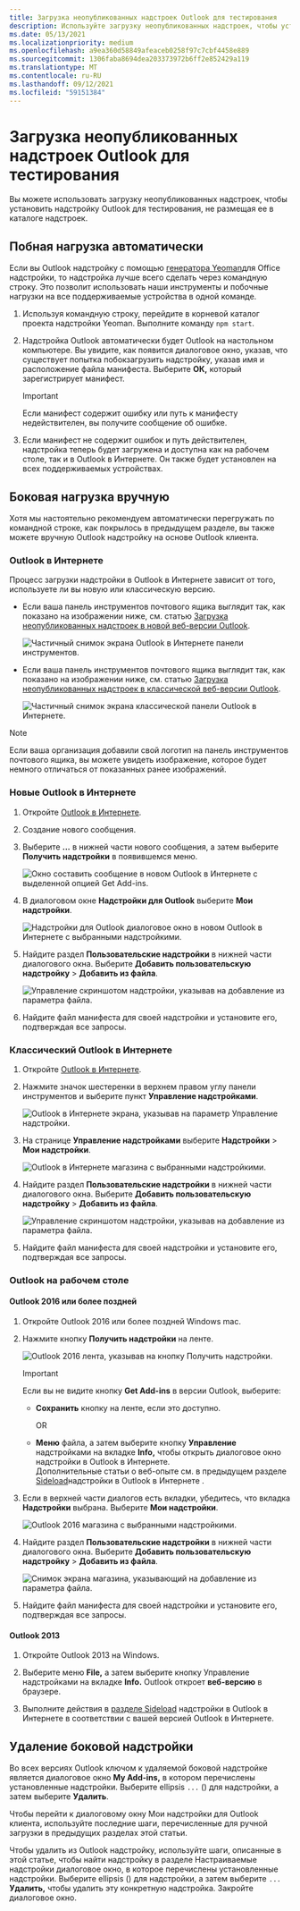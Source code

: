 ```yaml
---
title: Загрузка неопубликованных надстроек Outlook для тестирования
description: Используйте загрузку неопубликованных надстроек, чтобы установить надстройку Outlook для тестирования, не размещая ее в каталоге надстроек.
ms.date: 05/13/2021
ms.localizationpriority: medium
ms.openlocfilehash: a9ea360d58849afeaceb0258f97c7cbf4458e889
ms.sourcegitcommit: 1306faba8694dea203373972b6ff2e852429a119
ms.translationtype: MT
ms.contentlocale: ru-RU
ms.lasthandoff: 09/12/2021
ms.locfileid: "59151384"
---
```

# <a name="sideload-outlook-add-ins-for-testing"></a>Загрузка неопубликованных надстроек Outlook для тестирования

Вы можете использовать загрузку неопубликованных надстроек, чтобы установить надстройку Outlook для тестирования, не размещая ее в каталоге надстроек.

## <a name="sideload-automatically"></a>Побная нагрузка автоматически

Если вы Outlook надстройку с помощью [генератора Yeoman](https://github.com/OfficeDev/generator-office)для Office надстройки, то надстройка лучше всего сделать через командную строку. Это позволит использовать наши инструменты и побочные нагрузки на все поддерживаемые устройства в одной команде.

1. Используя командную строку, перейдите в корневой каталог проекта надстройки Yeoman. Выполните команду `npm start`.

1. Надстройка Outlook автоматически будет Outlook на настольном компьютере. Вы увидите, как появится диалоговое окно, указав, что существует попытка побокзагрузить надстройку, указав имя и расположение файла манифеста. Выберите **ОК,** который зарегистрирует манифест.

    > [!IMPORTANT]
    > Если манифест содержит ошибку или путь к манифесту недействителен, вы получите сообщение об ошибке.

1. Если манифест не содержит ошибок и путь действителен, надстройка теперь будет загружена и доступна как на рабочем столе, так и в Outlook в Интернете. Он также будет установлен на всех поддерживаемых устройствах.

## <a name="sideload-manually"></a>Боковая нагрузка вручную

Хотя мы настоятельно рекомендуем автоматически перегружать по командной строке, как покрылось в предыдущем разделе, вы также можете вручную Outlook надстройку на основе Outlook клиента.

### <a name="outlook-on-the-web"></a>Outlook в Интернете

Процесс загрузки надстройки в Outlook в Интернете зависит от того, используете ли вы новую или классическую версию.

- Если ваша панель инструментов почтового ящика выглядит так, как показано на изображении ниже, см. статью [Загрузка неопубликованных надстроек в новой веб-версии Outlook](#new-outlook-on-the-web).

    ![Частичный снимок экрана Outlook в Интернете панели инструментов.](../images/outlook-on-the-web-new-toolbar.png)

- Если ваша панель инструментов почтового ящика выглядит так, как показано на изображении ниже, см. статью [Загрузка неопубликованных надстроек в классической веб-версии Outlook](#classic-outlook-on-the-web).

    ![Частичный снимок экрана классической панели Outlook в Интернете.](../images/outlook-on-the-web-classic-toolbar.png)

> [!NOTE]
> Если ваша организация добавили свой логотип на панель инструментов почтового ящика, вы можете увидеть изображение, которое будет немного отличаться от показанных ранее изображений.

### <a name="new-outlook-on-the-web"></a>Новые Outlook в Интернете

1. Откройте [Outlook в Интернете](https://outlook.office.com).

1. Создание нового сообщения.

1. Выберите **...** в нижней части нового сообщения, а затем выберите **Получить надстройки** в появившемся меню.

    ![Окно составить сообщение в новом Outlook в Интернете с выделенной опцией Get Add-ins.](../images/outlook-on-the-web-new-get-add-ins.png)

1. В диалоговом окне **Надстройки для Outlook** выберите **Мои надстройки**.

    ![Надстройки для Outlook диалоговое окно в новом Outlook в Интернете с выбранными надстройкими.](../images/outlook-on-the-web-new-my-add-ins.png)

1. Найдите раздел **Пользовательские надстройки** в нижней части диалогового окна. Выберите **Добавить пользовательскую надстройку** > **Добавить из файла**.

    ![Управление скриншотом надстройки, указывав на добавление из параметра файла.](../images/outlook-sideload-desktop-add-from-file.png)

1. Найдите файл манифеста для своей надстройки и установите его, подтверждая все запросы.

### <a name="classic-outlook-on-the-web"></a>Классический Outlook в Интернете

1. Откройте [Outlook в Интернете](https://outlook.office.com).

1. Нажмите значок шестеренки в верхнем правом углу панели инструментов и выберите пункт **Управление надстройками**.

    ![Outlook в Интернете экрана, указывав на параметр Управление надстройки.](../images/outlook-sideload-web-manage-integrations.png)

1. На странице **Управление надстройками** выберите **Надстройки** > **Мои надстройки**.

    ![Outlook в Интернете магазина с выбранными надстройкими.](../images/outlook-sideload-store-select-add-ins.png)

1. Найдите раздел **Пользовательские надстройки** в нижней части диалогового окна. Выберите **Добавить пользовательскую надстройку** > **Добавить из файла**.

    ![Управление скриншотом надстройки, указывав на добавление из параметра файла.](../images/outlook-sideload-desktop-add-from-file.png)

1. Найдите файл манифеста для своей надстройки и установите его, подтверждая все запросы.

### <a name="outlook-on-the-desktop"></a>Outlook на рабочем столе

#### <a name="outlook-2016-or-later"></a>Outlook 2016 или более поздней

1. Откройте Outlook 2016 или более поздней Windows mac.

1. Нажмите кнопку **Получить надстройки** на ленте.

    ![Outlook 2016 лента, указывав на кнопку Получить надстройки.](../images/outlook-sideload-desktop-store.png)

    > [!IMPORTANT]
    > Если вы не видите кнопку **Get Add-ins** в версии Outlook, выберите:
    >
    > - **Сохранить** кнопку на ленте, если это доступно.
    >
    >   OR
    >
    > - **Меню** файла, а затем выберите кнопку **Управление** надстройками на вкладке **Info,** чтобы открыть диалоговое окно надстройки в Outlook в Интернете. <br>Дополнительные статьи о веб-опыте см. в предыдущем разделе [Sideload](#outlook-on-the-web)надстройки в Outlook в Интернете .

1. Если в верхней части диалогов есть вкладки, убедитесь, что вкладка **Надстройки** выбрана. Выберите **Мои надстройки**.

    ![Outlook 2016 магазина с выбранными надстройкими.](../images/outlook-sideload-store-select-add-ins.png)

1. Найдите раздел **Пользовательские надстройки** в нижней части диалогового окна. Выберите **Добавить пользовательскую надстройку** > **Добавить из файла**.

    ![Снимок экрана магазина, указывающий на добавление из параметра файла.](../images/outlook-sideload-desktop-add-from-file.png)

1. Найдите файл манифеста для своей надстройки и установите его, подтверждая все запросы.

#### <a name="outlook-2013"></a>Outlook 2013

1. Откройте Outlook 2013 на Windows.

1. Выберите меню **File,** а затем выберите кнопку Управление надстройками на вкладке **Info.** Outlook откроет **веб-версию** в браузере.

1. Выполните действия в [разделе Sideload](#outlook-on-the-web) надстройки в Outlook в Интернете в соответствии с вашей версией Outlook в Интернете.

## <a name="remove-a-sideloaded-add-in"></a>Удаление боковой надстройки

Во всех версиях Outlook ключом к удаляемой боковой надстройке является диалоговое окно **My Add-ins,** в котором перечислены установленные надстройки. Выберите ellipsis `...` () для надстройки, а затем выберите **Удалить**.

Чтобы перейти  к диалоговому окну Мои надстройки для Outlook [](#sideload-manually) клиента, используйте последние шаги, перечисленные для ручной загрузки в предыдущих разделах этой статьи.

Чтобы удалить из Outlook надстройку, используйте шаги, описанные в этой статье, чтобы  найти надстройку в разделе Настраиваемые надстройки диалоговое окно, в которое перечислены установленные надстройки. Выберите ellipsis () для надстройки, а затем выберите `...` **Удалить,** чтобы удалить эту конкретную надстройка. Закройте диалоговое окно.
